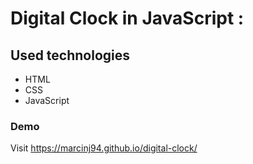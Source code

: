 # Digital Clock in JavaScript :

## Used technologies
- HTML
- CSS
- JavaScript

### Demo

Visit https://marcinj94.github.io/digital-clock/